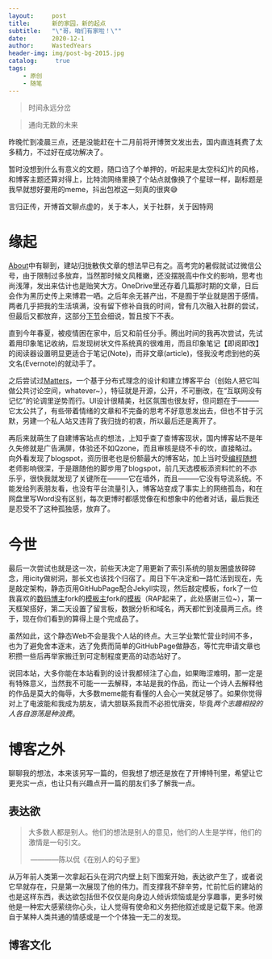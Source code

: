 ```yaml
---
layout:     post
title:      新的家园，新的起点
subtitle:   "\"哥，咱们有家啦！\""
date:       2020-12-1
author:     WastedYears
header-img: img/post-bg-2015.jpg
catalog: 	 true
tags:
    - 原创
    - 随笔
---
```


> 时间永远分岔

> 通向无数的未来

昨晚忙到凌晨三点，还是没能赶在十二月前将开博贺文发出去，国内直连耗费了太多精力，不过好在成功解决了。

暂时没想到什么有意义的文题，随口诌了个单押的，听起来是太空科幻片的风格，和博客主题还算对得上，比特流网络里换了个站点就像换了个星球一样，副标题是我早就想好要用的meme，抖出包袱这一刻真的很爽😅

言归正传，开博首文聊点虚的，关于本人，关于社群，关于因特网

# 缘起

[About](http://bebopy.club/about/)中有聊到，建站归拢散佚文章的想法早已有之。高考完的暑假就试过微信公号，由于限制过多放弃，当然那时候文风稚嫩，还没摆脱高中作文的影响，思考也尚浅薄，发出来估计也是贻笑大方。OneDrive里还存着几篇那时期的文章，日后会作为黑历史传上来博君一哂。之后年余无甚产出，不是囿于学业就是困于感情。两者几乎把我的生活填满，没有留下修补自我的时间，曾有几次融入社群的尝试，但最后又都放弃，这部分[下节](#输出)会细说，暂且按下不表。

直到今年春夏，被疫情困在家中，后又和前任分手。腾出时间的我再次尝试，先试着用印象笔记收纳，后发现树状文件系统真的很难用，而且印象笔记【即阅即改】的阅读器设置明显更适合于笔记(Note)，而非文章(article)，怪我没考虑到他的英文名(Evernote)的就动手了。

之后尝试过[Matters](https://matters.news/about)，一个基于分布式理念的设计和建立博客平台（创始人把它叫做公共讨论空间，whatever~），特征就是开源，公开，不可删改，在“互联网没有记忆”的论调里逆势而行。UI设计很精美，社区氛围也很友好，但问题在于———它太公共了，有些带着情绪的文章和不完备的思考不好意思发出去，但也不甘于沉默，另建一个私人站又违背了我归拢的初衷，所以最后还是离开了。

再后来就萌生了自建博客站点的想法，上知乎查了查博客现状，国内博客站不是年久失修就是广告满屏，体验还不如Qzone，而且审核是绕不卡的坎，直接略过。向外看发现了blogspot，资历很老也是份额最大的博客站，加上当时受[编程随想](https://program-think.blogspot.com/)老师影响很深，于是跟随他的脚步用了blogspot，前几天选模板添资料忙的不亦乐乎，很快我就发现了关键所在———它在墙外，而且———它没有导流系统。不能发给列表朋友看，也没有平台流量引入，博客站变成了事实上的网络孤岛，和在网盘里写Word没有区别，每次更博时都感觉像在和想象中的他者对话，最后我还是忍受不了这种孤独感，放弃了。



# 今世

最后一次尝试也就是这一次，前些天决定了用更新了索引系统的朋友圈盛放碎碎念，用icity做树洞，那长文也该找个归宿了。周日下午决定和一路忙活到现在，先是敲定架构，静态页用GitHubPage配合Jekyll实现，然后敲定模板，fork了一位我喜欢的[数码博主](https://github.com/pockies/pockies.github.io)fork的[模板主](https://github.com/qiubaiying/qiubaiying.github.io)fork的[模板](https://github.com/Huxpro/huxpro.github.io)（RAP起来了，此处感谢三位~），第一天框架搭好，第二天设置了留言板，数据分析和域名，两天都忙到凌晨两三点。终于，现在你们看到的算得上是个完成品了。

虽然如此，这个静态Web不会是我个人站的终点。大三学业繁忙营业时间不多，也为了避免舍本逐末，选了免费而简单的GitHubPage做静态，等忙完申请文章也积攒一些后再举家搬迁到可定制程度更高的动态站好了。

说回本站，大多你能在本站看到的设计我都倾注了心血，如果晦涩难明，那一定是有特殊意义，当然我不可能一一去解释，本站是我的作品，而让一个诗人去解释他的作品是莫大的侮辱，大多数meme能有看懂的人会心一笑就足够了。如果你觉得对上了电波能和我成为朋友，请大胆联系我而不必担忧唐突，毕竟*两个志趣相投的人各自游荡是种浪费*。

# 博客之外

聊聊我的想法，本来该另写一篇的，但我想了想还是放在了开博特刊里，希望让它更充实一点，也让只有兴趣点开一篇的朋友们多了解我一点。

## 表达欲

> 大多数人都是别人。他们的想法是别人的意见，他们的人生是学样，他们的激情是一句引文。
>
> ​                                                                                                          ————陈以侃《在别人的句子里》

从万年前人类第一次拿起石头在洞穴内壁上刻下图案开始，表达欲产生了，或者说它早就存在，只是第一次展现了他的伟力。而支撑我不辞辛劳，忙前忙后的建站的也是这样东西，表达欲包括但不仅仅是向身边人倾诉烦恼或是分享趣事，更多时候他是一种宏大感萦绕你心头，让人觉得有使命和义务把他叙述或是记载下来。他源自于某种人类共通的情感或是一个个体独一无二的发现。

## 博客文化

